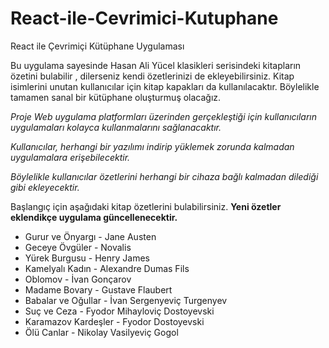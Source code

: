 # React-ile-Cevrimici-Kutuphane
React ile Çevrimiçi Kütüphane Uygulaması

Bu uygulama sayesinde Hasan Ali Yücel klasikleri serisindeki kitapların özetini bulabilir , dilerseniz kendi özetlerinizi de ekleyebilirsiniz.
Kitap isimlerini unutan kullanıcılar için kitap kapakları da kullanılacaktır. Böylelikle tamamen sanal bir kütüphane oluşturmuş olacağız.

*Proje Web uygulama platformları üzerinden gerçekleştiği için kullanıcıların uygulamaları kolayca kullanmalarını sağlanacaktır.*

*Kullanıcılar, herhangi bir yazılımı indirip yüklemek zorunda kalmadan uygulamalara erişebilecektir.*

*Böylelikle kullanıcılar özetlerini herhangi bir cihaza bağlı kalmadan dilediği gibi ekleyecektir.*


Başlangıç için aşağıdaki kitap özetlerini bulabilirsiniz. **Yeni özetler eklendikçe uygulama güncellenecektir.**

* Gurur ve Önyargı - Jane Austen
* Geceye Övgüler - Novalis
* Yürek Burgusu -	Henry James
* Kamelyalı Kadın	- Alexandre Dumas Fils
* Oblomov -	İvan Gonçarov
* Madame Bovary	- Gustave Flaubert
* Babalar ve Oğullar - İvan Sergenyeviç Turgenyev
* Suç ve Ceza	- Fyodor Mihayloviç Dostoyevski
* Karamazov Kardeşler	- Fyodor Dostoyevski
* Ölü Canlar - Nikolay Vasilyeviç Gogol
